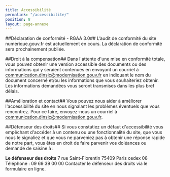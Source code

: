 ```yaml
---
title: Accessibilité
permalink: "/accessibilite/"
position: 8
layout: page-annexe
---
```


##Déclaration de conformité - RGAA 3.0##
L’audit de conformité du site numerique.gouv.fr est actuellement en cours. La déclaration de conformité sera prochainement publiée.

##Droit à la compensation##
Dans l'attente d'une mise en conformité totale, vous pouvez obtenir une version accessible des documents ou des informations qui y seraient contenues en envoyant un courriel à communication.dinsic@modernisation.gouv.fr en indiquant le nom du document concerné et/ou les informations que vous souhaiteriez obtenir. Les informations demandées vous seront transmises dans les plus bref délais.

##Amélioration et contact##
Vous pouvez nous aider à améliorer l'accessibilité du site en nous signalant les problèmes éventuels que vous rencontrez. Pour ce faire, envoyez-nous un courriel à communication.dinsic@modernisation.gouv.fr.

##Défenseur des droits##
Si vous constatiez un défaut d'accessibilité vous empêchant d'accéder à un contenu ou une fonctionnalité du site, que vous nous le signaliez et que vous ne parveniez pas à obtenir une réponse rapide de notre part, vous êtes en droit de faire parvenir vos doléances ou demande de saisine à :

**Le défenseur des droits**
7 rue Saint-Florentin 75409 Paris cedex 08
Téléphone : 09 69 39 00 00
Contacter le défenseur des droits via le formulaire en ligne.